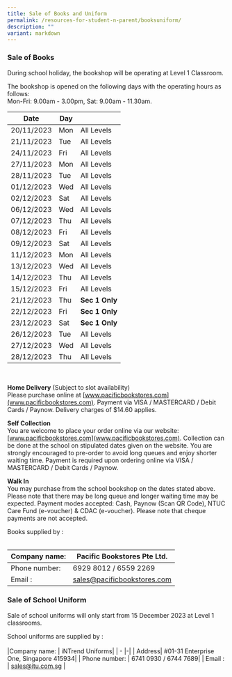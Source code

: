 ```yaml
---
title: Sale of Books and Uniform
permalink: /resources-for-student-n-parent/booksuniform/
description: ""
variant: markdown
---
```

### **Sale of Books**
During school holiday, the bookshop will be operating at Level 1 Classroom. 

The bookshop is opened on the following days with the operating hours as follows:  
Mon-Fri: 9.00am - 3.00pm,  Sat: 9.00am - 11.30am.

|Date | Day |  |
| - | - | - |
| 20/11/2023 | Mon | All Levels |
| 21/11/2023 | Tue | All Levels |
| 24/11/2023 | Fri | All Levels |
| 27/11/2023 | Mon | All Levels |
| 28/11/2023 | Tue | All Levels |
| 01/12/2023 | Wed | All Levels |
| 02/12/2023 | Sat | All Levels |
| 06/12/2023 | Wed | All Levels |
| 07/12/2023 | Thu | All Levels |
| 08/12/2023 | Fri | All Levels |
| 09/12/2023 | Sat | All Levels |
| 11/12/2023 | Mon | All Levels |
| 13/12/2023 | Wed | All Levels |
| 14/12/2023 | Thu | All Levels |
| 15/12/2023 | Fri | All Levels |
| 21/12/2023 | Thu | **Sec 1 Only** |
| 22/12/2023 | Fri | **Sec 1 Only** |
| 23/12/2023 | Sat | **Sec 1 Only** |
| 26/12/2023 | Tue | All Levels |
| 27/12/2023 | Wed | All Levels |
| 28/12/2023 | Thu | AIl Levels |

<br>

**Home Delivery** (Subject to slot availability)<br>
Please purchase online at [www.pacificbookstores.com](www.pacificbookstores.com).
Payment via VISA / MASTERCARD / Debit Cards / Paynow. Delivery charges of $14.60 applies.

**Self Collection**<br>
You are welcome to place your order online via our website: [www.pacificbookstores.com](www.pacificbookstores.com). Collection can be done at the school on stipulated dates given on the website.
You are strongly encouraged to pre-order to avoid long queues and enjoy shorter waiting time. Payment is required upon ordering
online via VISA / MASTERCARD / Debit Cards / Paynow.


**Walk In**<br>
You may purchase from the school bookshop on the dates stated above. Please note that there may be long queue and longer
waiting time may be expected.
Payment modes accepted: Cash, Paynow (Scan QR Code), NTUC Care Fund (e-voucher) &amp; CDAC (e-voucher).
Please note that cheque payments are not accepted.

Books supplied by :  
<br>

|Company name:  | Pacific Bookstores Pte Ltd.|
| - |-|
|  Phone number: | 6929 8012 / 6559 2269 |
|  Email : | sales@pacificbookstores.com |

### **Sale of School Uniform**

Sale of school uniforms will only start from 15 December 2023 at Level 1 classrooms.  

School uniforms are supplied by :  
<br>
|Company name:  | iNTrend Uniforms|
| - |-|
| Address| #01-31 Enterprise One, Singapore 415934|
|  Phone number: | 6741 0930 / 6744 7689|
|  Email : | sales@itu.com.sg |

